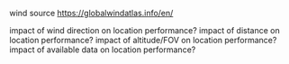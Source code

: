 

wind source
https://globalwindatlas.info/en/

impact of wind direction on location performance?
impact of distance on location performance?
impact of altitude/FOV on location performance?
impact of available data on location performance?
